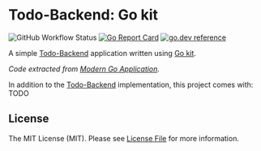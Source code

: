 # Todo-Backend: Go kit

![GitHub Workflow Status](https://img.shields.io/github/workflow/status/sagikazarmark/todobackend-go-kit/CI?style=flat-square)
[![Go Report Card](https://goreportcard.com/badge/github.com/sagikazarmark/todobackend-go-kit?style=flat-square)](https://goreportcard.com/report/github.com/sagikazarmark/todobackend-go-kit)
[![go.dev reference](https://img.shields.io/badge/go.dev-reference-007d9c?logo=go&logoColor=white&style=flat-square)](https://pkg.go.dev/mod/github.com/sagikazarmark/todobackend-go-kit)

A simple [Todo-Backend](http://todobackend.com/) application written using [Go kit](https://gokit.io/).

*Code extracted from [Modern Go Application](https://github.com/sagikazarmark/modern-go-application/tree/558c8cf1844fd76399f1e086b4df1385bf6ea439).*

In addition to the [Todo-Backend](http://todobackend.com/) implementation, this project comes with: TODO


## License

The MIT License (MIT). Please see [License File](LICENSE) for more information.
